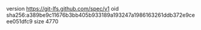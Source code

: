 version https://git-lfs.github.com/spec/v1
oid sha256:a389be9c11676b3bb405b933189a193247a1986163261ddb372e9ceee051dfc9
size 4770
